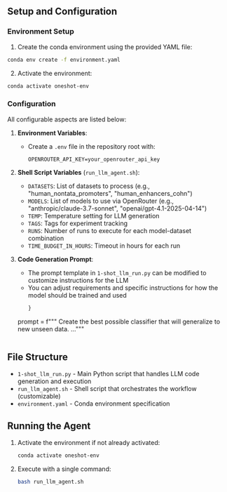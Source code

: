 ## Setup and Configuration

### Environment Setup

1. Create the conda environment using the provided YAML file:

```bash
conda env create -f environment.yaml
```

2. Activate the environment:

```bash
conda activate oneshot-env
```

### Configuration

All configurable aspects are listed below:

1. **Environment Variables**:
   - Create a `.env` file in the repository root with:
     ```
     OPENROUTER_API_KEY=your_openrouter_api_key
     ```

2. **Shell Script Variables** (`run_llm_agent.sh`):
   - `DATASETS`: List of datasets to process (e.g., "human_nontata_promoters", "human_enhancers_cohn")
   - `MODELS`: List of models to use via OpenRouter (e.g., "anthropic/claude-3.7-sonnet", "openai/gpt-4.1-2025-04-14")
   - `TEMP`: Temperature setting for LLM generation
   - `TAGS`: Tags for experiment tracking
   - `RUNS`: Number of runs to execute for each model-dataset combination
   - `TIME_BUDGET_IN_HOURS`: Timeout in hours for each run

3. **Code Generation Prompt**:
   - The prompt template in `1-shot_llm_run.py` can be modified to customize instructions for the LLM
   - You can adjust requirements and specific instructions for how the model should be trained and used
        ```python
     }
    prompt = f"""
        Create the best possible classifier that will generalize to new unseen data.
        ..."""
     ```
## File Structure

- `1-shot_llm_run.py` - Main Python script that handles LLM code generation and execution
- `run_llm_agent.sh` - Shell script that orchestrates the workflow (customizable)
- `environment.yaml` - Conda environment specification

## Running the Agent

1. Activate the environment if not already activated:
   ```bash
   conda activate oneshot-env
   ```

2. Execute with a single command:
   ```bash
   bash run_llm_agent.sh
   ```

